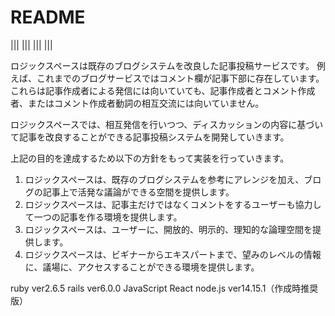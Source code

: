 # README

|||
|||
|||
|||

ロジックスペースは既存のブログシステムを改良した記事投稿サービスです。
例えば、これまでのブログサービスではコメント欄が記事下部に存在しています。
これらは記事作成者による発信には向いていても、記事作成者とコメント作成者、またはコメント作成者動詞の相互交流には向いていません。

ロジックスペースでは、相互発信を行いつつ、ディスカッションの内容に基づいて記事を改良することができる記事投稿システムを開発していきます。

上記の目的を達成するため以下の方針をもって実装を行っていきます。

1. ロジックスペースは、既存のブログシステムを参考にアレンジを加え、ブログの記事上で活発な議論ができる空間を提供します。
2. ロジックスペースは、記事主だけではなくコメントをするユーザーも協力して一つの記事を作る環境を提供します。
3. ロジックスペースは、ユーザーに、開放的、明示的、理知的な論理空間を提供します。
4. ロジックスペースは、ビギナーからエキスパートまで、望みのレベルの情報に、議場に、アクセスすることができる環境を提供します。



ruby ver2.6.5
rails ver6.0.0
JavaScript
React
node.js ver14.15.1（作成時推奨版）

